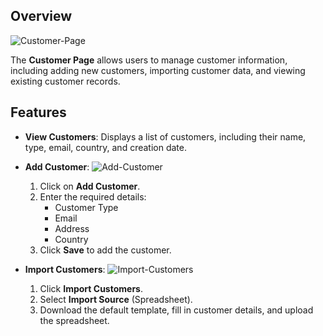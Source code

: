## Overview

![Customer-Page](/img/Customer-Page.png)

The **Customer Page** allows users to manage customer information, including adding new customers, importing customer data, and viewing existing customer records.

## Features

- **View Customers**: Displays a list of customers, including their name, type, email, country, and creation date.
- **Add Customer**:
![Add-Customer](/img/Add-Customer.png)
  1. Click on **Add Customer**.
  2. Enter the required details:
     - Customer Type
     - Email
     - Address
     - Country
   3. Click **Save** to add the customer.

- **Import Customers**:
![Import-Customers](/img/Import-Customers.png)
  1. Click **Import Customers**.
  2. Select **Import Source** (Spreadsheet).
  3. Download the default template, fill in customer details, and upload the spreadsheet.